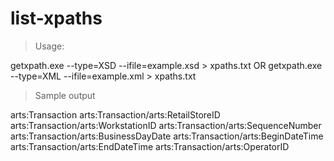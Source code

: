 # list-xpaths

>Usage: 

getxpath.exe --type=XSD --ifile=example.xsd > xpaths.txt OR getxpath.exe --type=XML --ifile=example.xml > xpaths.txt

>Sample output

arts:Transaction arts:Transaction/arts:RetailStoreID arts:Transaction/arts:WorkstationID arts:Transaction/arts:SequenceNumber arts:Transaction/arts:BusinessDayDate arts:Transaction/arts:BeginDateTime arts:Transaction/arts:EndDateTime arts:Transaction/arts:OperatorID

